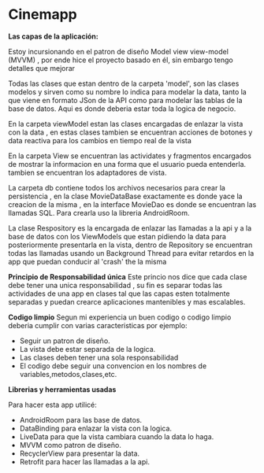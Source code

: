 # Cinemapp
<b>Las capas de la aplicación:</b>

Estoy incursionando en el patron de diseño Model view view-model (MVVM) , por ende hice el proyecto basado en él,
sin embargo tengo detalles que mejorar

Todas las clases que estan dentro de la carpeta 'model', son las clases modelos y sirven como su nombre lo indica 
para modelar la data, tanto la que viene en formato JSon de la API como para modelar las tablas de la base de datos.
Aqui es donde deberia estar toda la logica de negocio.

En la carpeta viewModel estan las clases encargadas de enlazar la vista con la data , en estas clases tambien se 
encuentran acciones de botones y data reactiva para los cambios en tiempo real de la vista

En la carpeta View se encuentran las actividates y fragmentos encargados de mostrar la informacion en una forma 
que el usuario pueda entenderla. tambien se encuentran los adaptadores de vista.

La carpeta db contiene todos los archivos necesarios para crear la persistencia , en la clase MovieDataBase exactamente es donde
yace la creacion de la misma , en la interface MovieDao es donde se encuentran las llamadas SQL. Para crearla uso la 
libreria AndroidRoom.

La clase Respository es la encargada de enlazar las llamadas a la api y a la base de datos con los ViewModels que estan pidiendo 
la data para posteriormente presentarla en la vista, dentro de Repository se encuentran todas las llamadas usando un Background Thread
para evitar retardos en la app que puedan conducir al 'crash' the la misma

<b>Principio de Responsabilidad única</b>
Este princio nos dice que cada clase debe tener una unica responsabilidad , su fin es separar todas las actividades
de una app en clases tal que las capas esten totalmente separadas y puedan crearce aplicaciones mantenibles y mas 
escalables.

<b>Codigo limpio</b>
Segun mi experiencia un buen codigo o codigo limpio deberia cumplir con varias caracteristicas por ejemplo:
* Seguir un patron de diseño.
* La vista debe estar separada de la logica.
* Las clases deben tener una sola responsabilidad
* El codigo debe seguir una convencion en los nombres de variables,metodos,clases,etc.

<b>Librerias y herramientas usadas</b>

Para hacer esta app utilicé: 

* AndroidRoom para las base de datos.
* DataBinding para enlazar la vista con la logica.
* LiveData para que la vista cambiara cuando la data lo haga.
* MVVM como patron de diseño.
* RecyclerView para presentar la data.
* Retrofit para hacer las llamadas a la api.





